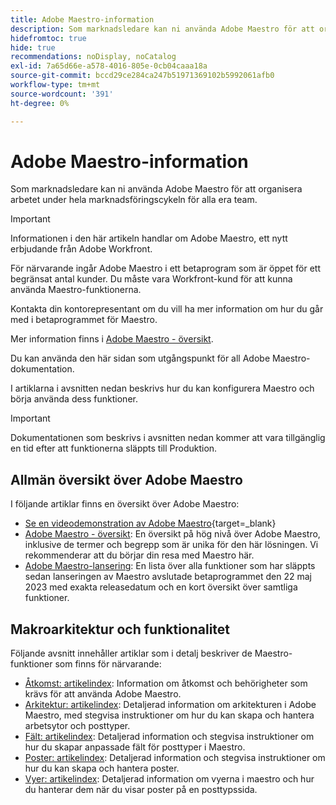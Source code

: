 ```yaml
---
title: Adobe Maestro-information
description: Som marknadsledare kan ni använda Adobe Maestro för att organisera arbetet under hela marknadsföringscykeln för alla era team. I artiklarna i det här avsnittet beskrivs hur du kan konfigurera Maestro och hur du kan börja använda dess funktioner som en del av dina kampanjhanteringsåtgärder.
hidefromtoc: true
hide: true
recommendations: noDisplay, noCatalog
exl-id: 7a65d66e-a578-4016-805e-0cb04caaa18a
source-git-commit: bccd29ce284ca247b51971369102b5992061afb0
workflow-type: tm+mt
source-wordcount: '391'
ht-degree: 0%

---
```


# Adobe Maestro-information

<!--
title: Adobe Maestro 
description: As a marketing operations leader, you can use Adobe Maestro to organize work across the marketing lifecycle for all your teams. The articles in this section describe how you can configure Maestro and how you can start using its capabilities as part of your campaign management operations. 
hidefromtoc: yes
author: Alina
feature: Work Management
role: User, Admin
hide: yes
-->

<!--udpate the metadata with real information when making this avilable in TOC and in the left nav-->

<!--remove the video at open beta or before-->

Som marknadsledare kan ni använda Adobe Maestro för att organisera arbetet under hela marknadsföringscykeln för alla era team.

>[!IMPORTANT]
>
>Informationen i den här artikeln handlar om Adobe Maestro, ett nytt erbjudande från Adobe Workfront.
>
>För närvarande ingår Adobe Maestro i ett betaprogram som är öppet för ett begränsat antal kunder. Du måste vara Workfront-kund för att kunna använda Maestro-funktionerna.
>
>Kontakta din kontorepresentant om du vill ha mer information om hur du går med i betaprogrammet för Maestro.
>
>Mer information finns i [Adobe Maestro - översikt](../maestro/maestro-overview.md).

Du kan använda den här sidan som utgångspunkt för all Adobe Maestro-dokumentation.

I artiklarna i avsnitten nedan beskrivs hur du kan konfigurera Maestro och börja använda dess funktioner.

>[!IMPORTANT]
>
>Dokumentationen som beskrivs i avsnitten nedan kommer att vara tillgänglig en tid efter att funktionerna släppts till Produktion.

## Allmän översikt över Adobe Maestro

I följande artiklar finns en översikt över Adobe Maestro:

<!--update the video when we have something better, especially after Open Beta - remove it-->

* [Se en videodemonstration av Adobe Maestro](https://video.tv.adobe.com/v/3424253/){target=_blank}
* [Adobe Maestro - översikt](maestro-overview.md): En översikt på hög nivå över Adobe Maestro, inklusive de termer och begrepp som är unika för den här lösningen. Vi rekommenderar att du börjar din resa med Maestro här.
* [Adobe Maestro-lansering](../maestro/release-activity.md): En lista över alla funktioner som har släppts sedan lanseringen av Maestro avslutade betaprogrammet den 22 maj 2023 med exakta releasedatum och en kort översikt över samtliga funktioner.

## Makroarkitektur och funktionalitet

Följande avsnitt innehåller artiklar som i detalj beskriver de Maestro-funktioner som finns för närvarande:

* [Åtkomst: artikelindex](../maestro/access/access-information.md): Information om åtkomst och behörigheter som krävs för att använda Adobe Maestro.
* [Arkitektur: artikelindex](../maestro/architecture/architecture-information.md): Detaljerad information om arkitekturen i Adobe Maestro, med stegvisa instruktioner om hur du kan skapa och hantera arbetsytor och posttyper.
* [Fält: artikelindex](../maestro/fields/fields-information.md): Detaljerad information och stegvisa instruktioner om hur du skapar anpassade fält för posttyper i Maestro.
* [Poster: artikelindex](../maestro/records/records-information.md): Detaljerad information och stegvisa instruktioner om hur du kan skapa och hantera poster.
* [Vyer: artikelindex](../maestro/views/views-information.md): Detaljerad information om vyerna i maestro och hur du hanterar dem när du visar poster på en posttypssida.
